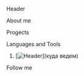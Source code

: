 Header

About me

Progects

Languages and Tools

1.  [![Header](https://github.com/)](куда ведем)

Follow me
